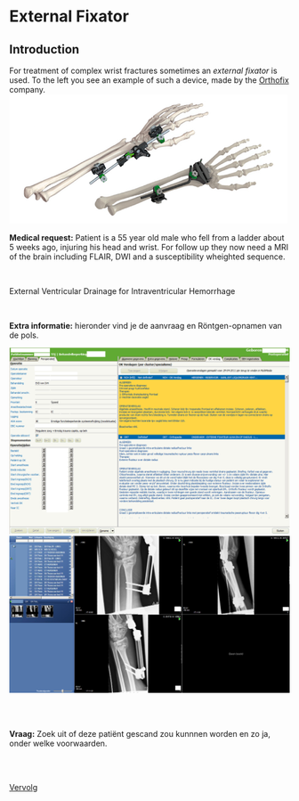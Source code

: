 # External Fixator 


## Introduction

For treatment of complex wrist fractures sometimes an *external fixator* is used.
To the left you see an example of such a device, made by the [Orthofix](http://www.orthofix.com) company.
 ![](fixateur_wrist.png)
 
 **Medical request:** Patient is a 55 year old male who fell from a ladder about 5 weeks ago, injuring his head and wrist. 
For follow up they now need a MRI of the brain including FLAIR, DWI and a susceptibility wheighted sequence.

<br>

External Ventricular Drainage for Intraventricular Hemorrhage






<br>

**Extra informatie:** hieronder vind je de aanvraag en Röntgen-opnamen van de pols.

![OK Verslag](ok_verslag.png)
![DX pols](dx_pols.png)

<br>
<br>

**Vraag:** Zoek uit of deze patiënt gescand zou kunnnen worden en zo ja, onder welke voorwaarden.

<br>
<br>

[Vervolg](case_part2.md)
